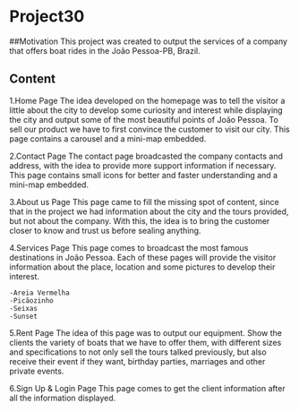 # Project30 

##Motivation
This project was created to output the services of a company that offers boat rides in the João Pessoa-PB, Brazil.

## Content

1.Home Page
    The idea developed on the homepage was to tell the visitor a little about the city to develop some curiosity and interest while displaying the city and output some of the most beautiful points of João Pessoa. To sell our product we have to first convince the customer to visit our city. This page contains a carousel and a mini-map embedded.

2.Contact Page
    The contact page broadcasted the company contacts and address, with the idea to provide more support information if necessary. This page contains small icons for better and faster understanding and a mini-map embedded.

3.About us Page
    This page came to fill the missing spot of content, since that in the project we had information about the city and the tours provided, but not about the company. With this, the idea is to bring the customer closer to know and trust us before sealing anything.

4.Services Page
    This page comes to broadcast the most famous destinations in João Pessoa. Each of these pages will provide the visitor information about the place, location and some pictures to develop their interest.

    -Areia Vermelha
    -Picãozinho
    -Seixas
    -Sunset

5.Rent Page
    The idea of this page was to output our equipment. Show the clients the variety of boats that we have to offer them, with different sizes and specifications to not only sell the tours talked previously, but also receive their event if they want, birthday parties, marriages and other private events.

6.Sign Up & Login Page
    This page comes to get the client information after all the information displayed.
    

 
